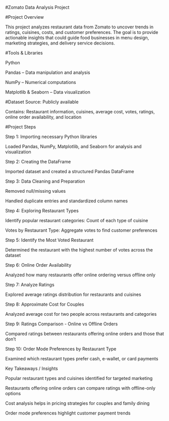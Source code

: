 #Zomato Data Analysis Project

#Project Overview

This project analyzes restaurant data from Zomato to uncover trends in ratings, cuisines, costs, and customer preferences. The goal is to provide actionable insights that could guide food businesses in menu design, marketing strategies, and delivery service decisions.

#Tools & Libraries

Python

Pandas – Data manipulation and analysis

NumPy – Numerical computations

Matplotlib & Seaborn – Data visualization

#Dataset Source: Publicly available 

Contains: Restaurant information, cuisines, average cost, votes, ratings, online order availability, and location

#Project Steps

Step 1: Importing necessary Python libraries

Loaded Pandas, NumPy, Matplotlib, and Seaborn for analysis and visualization

Step 2: Creating the DataFrame

Imported dataset and created a structured Pandas DataFrame

Step 3: Data Cleaning and Preparation

Removed null/missing values

Handled duplicate entries and standardized column names

Step 4: Exploring Restaurant Types

Identify popular restaurant categories: Count of each type of cuisine

Votes by Restaurant Type: Aggregate votes to find customer preferences

Step 5: Identify the Most Voted Restaurant

Determined the restaurant with the highest number of votes across the dataset

Step 6: Online Order Availability

Analyzed how many restaurants offer online ordering versus offline only

Step 7: Analyze Ratings

Explored average ratings distribution for restaurants and cuisines

Step 8: Approximate Cost for Couples

Analyzed average cost for two people across restaurants and categories

Step 9: Ratings Comparison - Online vs Offline Orders

Compared ratings between restaurants offering online orders and those that don’t

Step 10: Order Mode Preferences by Restaurant Type

Examined which restaurant types prefer cash, e-wallet, or card payments

Key Takeaways / Insights

Popular restaurant types and cuisines identified for targeted marketing

Restaurants offering online orders can compare ratings with offline-only options

Cost analysis helps in pricing strategies for couples and family dining

Order mode preferences highlight customer payment trends
